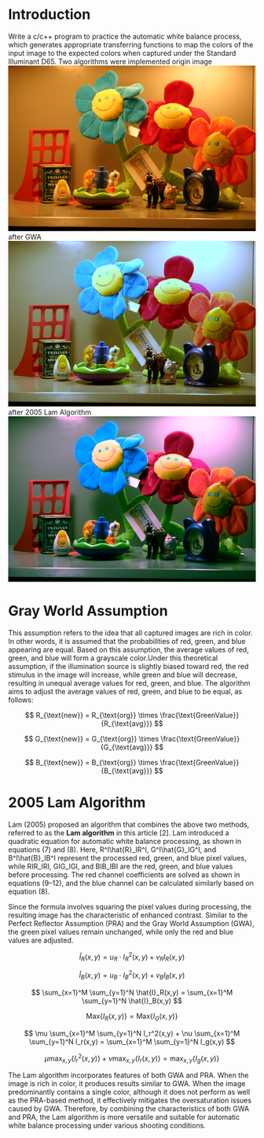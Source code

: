 # Introduction

Write a c/c++ program to practice the automatic white balance process, which generates appropriate transferring functions to map the colors of the input image to the expected colors when captured under the Standard Illuminant D65.
Two algorithms were implemented
origin image
![enter image description here](https://github.com/jasonchenwork/ImageProcessing/blob/main/01whitebalance/InputImage01.bmp)after GWA
![enter image description here](https://github.com/jasonchenwork/ImageProcessing/blob/main/01whitebalance/InputImage01AfterGWA.bmp)after 2005 Lam Algorithm
![enter image description here](https://github.com/jasonchenwork/ImageProcessing/blob/main/01whitebalance/InputImage01After2005Lam.bmp)

# Gray World Assumption

This assumption refers to the idea that all captured images are rich in color. In other words, it is assumed that the probabilities of red, green, and blue appearing are equal. Based on this assumption, the average values of red, green, and blue will form a grayscale color.Under this theoretical assumption, if the illumination source is slightly biased toward red, the red stimulus in the image will increase, while green and blue will decrease, resulting in unequal average values for red, green, and blue. The algorithm aims to adjust the average values of red, green, and blue to be equal, as follows:

$$
R_{\text{new}} = R_{\text{org}} \times \frac{\text{GreenValue}}{R_{\text{avg}}}
$$

$$
G_{\text{new}} = G_{\text{org}} \times \frac{\text{GreenValue}}{G_{\text{avg}}}
$$

$$
B_{\text{new}} = B_{\text{org}} \times \frac{\text{GreenValue}}{B_{\text{avg}}}
$$

# 2005 Lam Algorithm

Lam (2005) proposed an algorithm that combines the above two methods, referred to as the **Lam algorithm** in this article [2]. Lam introduced a quadratic equation for automatic white balance processing, as shown in equations (7) and (8). Here, R^I\hat{R}_IR^I​, G^I\hat{G}_IG^I​, and B^I\hat{B}_IB^I​ represent the processed red, green, and blue pixel values, while RIR_IRI​, GIG_IGI​, and BIB_IBI​ are the red, green, and blue values before processing. The red channel coefficients are solved as shown in equations (9–12), and the blue channel can be calculated similarly based on equation (8).

Since the formula involves squaring the pixel values during processing, the resulting image has the characteristic of enhanced contrast. Similar to the Perfect Reflector Assumption (PRA) and the Gray World Assumption (GWA), the green pixel values remain unchanged, while only the red and blue values are adjusted.

$$
\hat{I}_R(x,y) = u_R \cdot I_R^2(x,y) + v_R I_R(x,y)
$$

$$
\hat{I}_B(x,y) = u_B \cdot I_B^2(x,y) + v_B I_B(x,y)
$$

$$
 \sum_{x=1}^M \sum_{y=1}^N \hat{I}_R(x,y) = \sum_{x=1}^M \sum_{y=1}^N \hat{I}_B(x,y)
$$

$$
\text{Max}\{I_R(x,y)\} = \text{Max}\{I_G(x,y)\}
$$

$$
\mu \sum_{x=1}^M \sum_{y=1}^N I_r^2(x,y) + \nu \sum_{x=1}^M \sum_{y=1}^N I_r(x,y) = \sum_{x=1}^M \sum_{y=1}^N I_g(x,y)
$$

$$
\mu \max_{x,y} \{ I_r^2(x,y) \} + \nu \max_{x,y} \{ I_r(x,y) \} = \max_{x,y} \{ I_g(x,y) \}
$$

The Lam algorithm incorporates features of both GWA and PRA. When the image is rich in color, it produces results similar to GWA. When the image predominantly contains a single color, although it does not perform as well as the PRA-based method, it effectively mitigates the oversaturation issues caused by GWA. Therefore, by combining the characteristics of both GWA and PRA, the Lam algorithm is more versatile and suitable for automatic white balance processing under various shooting conditions.
